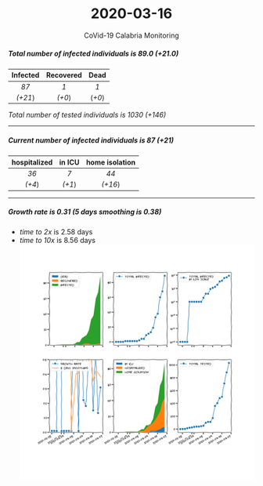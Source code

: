 <div align='center'>

# 2020-03-16
CoVid-19 Calabria Monitoring
</div>

##### Total number of infected individuals is 89.0 (+21.0)
Infected | Recovered | Dead
:---: | :---: | :---:
*87* | *1* | *1*
*(+21*) | *(+0*) | (*+0*)

*Total number of tested individuals is 1030 (+146)*
***
##### Current number of infected individuals is 87 (+21)
hospitalized | in ICU | home isolation
:---: | :---: | :---:
*36* |*7* |*44*
*(+4*) |*(+1*) |*(+16*)
***
##### Growth rate is 0.31 (5 days smoothing is 0.38)
- *time to 2x* is 2.58 days
- *time to 10x* is 8.56 days
![stats][stats]

[stats]: stats_Calabria.png
